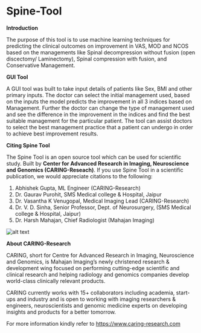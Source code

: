 # Spine-Tool

**Introduction**


The purpose of this tool is to use machine learning techniques for predicting the clinical outcomes on improvement in VAS, MOD and NCOS based on the managements like Spinal decompression without fusion (open discectomy/ Laminectomy), Spinal compression with fusion, and Conservative Management.


**GUI Tool**


A GUI tool was built to take input details of patients like Sex, BMI and other primary inputs. The doctor can select the initial management used, based on the inputs the model predicts the improvement in all 3 indices based on Management. Further the doctor can change the type of management used and see the difference in the improvement in the indices and find the best suitable management for the particular patient. The tool can assist doctors to select the best management practice that a patient can undergo in order to achieve best improvement results.

**Citing Spine Tool**


The Spine Tool is an open source tool which can be used for scientific study. Built by **Center for Advanced Research in Imaging, Neuroscience and Genomics (CARING-Reseach)**.
If you use Spine Tool in a scientific publication, we would appreciate citations to the following:
1. Abhishek Gupta, ML Engineer (CARING-Research)
2. Dr. Gaurav Purohit,  SMS Medical college & Hospital, Jaipur
3. Dr. Vasantha K Venugopal, Medical Imaging Lead (CARING-Research)
4. Dr. V. D. Sinha, Senior Professor, Dept. of Neurosurgery, (SMS Medical college & Hospital, Jaipur)
5. Dr. Harsh Mahajan, Chief Radiologist (Mahajan Imaging)

![alt text](https://caring-research.com/wp-content/themes/caring/img/caring_logo.png)

**About CARING-Research**

CARING, short for Centre for Advanced Research in Imaging, Neuroscience and Genomics, is Mahajan Imaging’s newly christened research & development wing focused on performing cutting-edge scientific and clinical research and helping radiology and genomics companies develop world-class clinically relevant products.

CARING currently works with 15+ collaborators including academia, start-ups and industry and is open to working with imaging researchers & engineers, neuroscientists and genomic medicine experts on developing insights and products for a better tomorrow.

For more information kindly refer to https://www.caring-research.com
